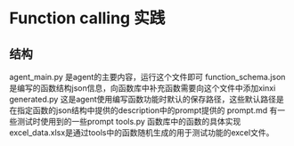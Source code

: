 # Function calling 实践

## 结构

agent_main.py 是agent的主要内容，运行这个文件即可
function_schema.json 是编写的函数结构json信息，向函数库中补充函数需要向这个文件中添加xinxi
generated.py 这是agent使用编写函数功能时默认的保存路径，这些默认路径是在指定函数的json结构中提供的description中的prompt提供的
prompt.md 有一些测试时使用到的一些prompt
tools.py 函数库中的函数的具体实现
excel_data.xlsx是通过tools中的函数随机生成的用于测试功能的excel文件。
